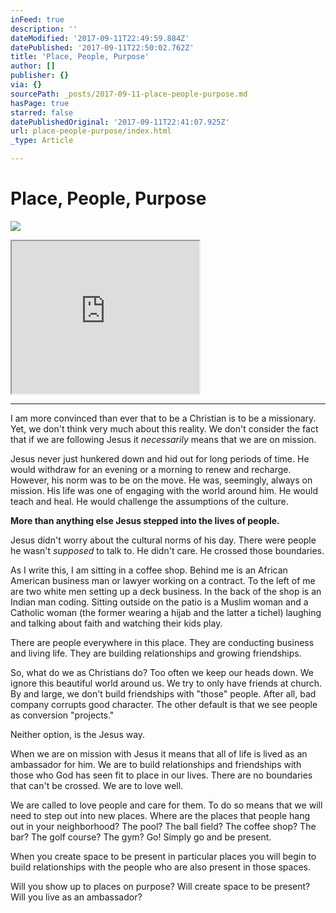 ```yaml
---
inFeed: true
description: ''
dateModified: '2017-09-11T22:49:59.884Z'
datePublished: '2017-09-11T22:50:02.762Z'
title: 'Place, People, Purpose'
author: []
publisher: {}
via: {}
sourcePath: _posts/2017-09-11-place-people-purpose.md
hasPage: true
starred: false
datePublishedOriginal: '2017-09-11T22:41:07.925Z'
url: place-people-purpose/index.html
_type: Article

---
```

# Place, People, Purpose
![](https://the-grid-user-content.s3-us-west-2.amazonaws.com/f98ec202-2678-4cc0-a3c8-7dc14b4963bb.jpg)

<iframe src="https://the-grid.github.io/ed-userhtml/?g=eJydUktz2zYQ_is7POQkQHwlsknTad1Opjkkh2Ry9kDgisQYBFgAFCX_-iwo0umhp8xwucDi-_b9IMCHq8YmOQr50jk7mZZJq62rjpos9e089ypgHfASWIvSOhGUNZWxButRtK0yXVWOF_gwXuqTNYGdxKD0tWJiHDUyf_UBhx08aWVevgj5fbl_IuAO3v072VB_FwY-OWGk8tLeTNvTP6jPGJQU8BUn3N7erDv4cZxMmHbwzR5tsDv4uvxXv9hZhB-fN9qfTgm9Ay-MZx6dOt3S9eoVqyzfsp9RdX2ojla3NaWMrL8ZMp7XrfKjFtdKmeXlqC016Whdi4450arJVwX5SaB3eGqSPoTRV_v9ZCLN91zaYf_H0Vn7glJ0Gj9OYXgekIhDQwx0Tuh3YhjraJd0EKozzdhTUZ0TY09hpCN4-AWilNGE5mZ-Em2HCQThOgxN8kxTNC8JONRNYqwd0aADY2-h0BFShTj-v-1stBUtnBwitBbmXgQ8E_hqJ5iFCdBTE5hDb_UUxw9LUp4IdoCnpSL4K5aUPD74kQa6Ltb_dmzbGuo5LP0izrmDy6CNv3WNmjbPM58Lbl23z9M03RMi2bxuI4lDm1Ub-kpMwdaj9WrZTSqYlvSMNZUQ90QzoamT1aDaVtMq27FiWRy40npd7wTOCucne2mSFFIocvoor6VBjw_7VY8i9NA2yZc85XeQ3fFMppDzA8t5DiW_YyRR-3ggY8ZWo0zpdiBovkEWTTaewe20OIjyOmS0bOzAy3NW8vslQsEyfk-PBdGKqHuWF7yU5LWENBojgK2AM8veLxELWK0btS_4QS-pFZKXxMkIQelTiHuW93f8g6TYEEO-p4B5FL2kV0aqXMJFZ7DmE-V1YESEA49BSyq6oGB0exOyUZJ0Asp50SSeULCeF25JRRMwEggGK_mVprCPfSdFOxD_tF-_tWX_3dPNzV48_gTi55YI" height="244" style=""></iframe>

---

I am more convinced than ever that to be a Christian is to be a missionary. Yet, we don't think very much about this reality. We don't consider the fact that if we are following Jesus it _necessarily_ means that we are on mission.

Jesus never just hunkered down and hid out for long periods of time. He would withdraw for an evening or a morning to renew and recharge. However, his norm was to be on the move. He was, seemingly, always on mission. His life was one of engaging with the world around him. He would teach and heal. He would challenge the assumptions of the culture.

**More than anything else Jesus stepped into the lives of people.**

Jesus didn't worry about the cultural norms of his day. There were people he wasn't _supposed_ to talk to. He didn't care. He crossed those boundaries.

As I write this, I am sitting in a coffee shop. Behind me is an African American business man or lawyer working on a contract. To the left of me are two white men setting up a deck business. In the back of the shop is an Indian man coding. Sitting outside on the patio is a Muslim woman and a Catholic woman (the former wearing a hijab and the latter a tichel) laughing and talking about faith and watching their kids play.

There are people everywhere in this place. They are conducting business and living life. They are building relationships and growing friendships.

So, what do we as Christians do? Too often we keep our heads down. We ignore this beautiful world around us. We try to only have friends at church. By and large, we don't build friendships with "those" people. After all, bad company corrupts good character. The other default is that we see people as conversion "projects."

Neither option, is the Jesus way.

When we are on mission with Jesus it means that all of life is lived as an ambassador for him. We are to build relationships and friendships with those who God has seen fit to place in our lives. There are no boundaries that can't be crossed. We are to love well.

We are called to love people and care for them. To do so means that we will need to step out into new places. Where are the places that people hang out in your neighborhood? The pool? The ball field? The coffee shop? The bar? The golf course? The gym? Go! Simply go and be present.

When you create space to be present in particular places you will begin to build relationships with the people who are also present in those spaces.

Will you show up to places on purpose? Will create space to be present? Will you live as an ambassador?